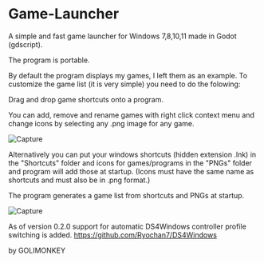 # Game-Launcher
A simple and fast game launcher for Windows 7,8,10,11 made in Godot (gdscript).

The program is portable.

By default the program displays my games, I left them as an example.
To customize the game list (it is very simple) you need to do the folowing:

Drag and drop game shortcuts onto a program.

You can add, remove and rename games with right click context menu and change icons by selecting any .png image for any game.


![Capture](https://user-images.githubusercontent.com/71722655/161393525-a299032e-5312-4a60-a9dd-a0f7bd8c47ad.PNG)



Alternatively you can put your windows shortcuts (hidden extension .lnk) in the "Shortcuts" folder and icons for games/programs 
in the "PNGs" folder and program will add those at startup.
(Icons must have the same name as shortcuts and must also be in .png format.)

The program generates a game list from shortcuts and PNGs at startup.  





![Capture](https://user-images.githubusercontent.com/71722655/167211673-c0dfef15-8d7a-480f-94bc-3f81d2079eae.PNG)




As of version 0.2.0 support for automatic DS4Windows controller profile switching is added. https://github.com/Ryochan7/DS4Windows

by GOLIMONKEY
